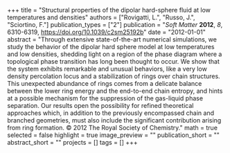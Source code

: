 +++
title = "Structural properties of the dipolar hard-sphere fluid at low temperatures and densities"
authors = ["Rovigatti, L.", "Russo, J.", "Sciortino, F."]
publication_types = ["2"]
publication = "*Soft Matter* **2012**, *8*, 6310-6319, https://doi.org/10.1039/c2sm25192b"
date = "2012-01-01"
abstract = "Through extensive state-of-the-art numerical simulations, we study the behavior of the dipolar hard sphere model at low temperatures and low densities, shedding light on a region of the phase diagram where a topological phase transition has long been thought to occur. We show that the system exhibits remarkable and unusual behaviors, like a very low density percolation locus and a stabilization of rings over chain structures. This unexpected abundance of rings comes from a delicate balance between the lower ring energy and the end-to-end chain entropy, and hints at a possible mechanism for the suppression of the gas-liquid phase separation. Our results open the possibility for refined theoretical approaches which, in addition to the previously encompassed chain and branched geometries, must also include the significant contribution arising from ring formation. © 2012 The Royal Society of Chemistry."
math = true
selected = false
highlight = true
image_preview = ""
publication_short = ""
abstract_short = ""
projects = []
tags = []
+++
